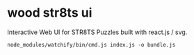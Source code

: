 # wood str8ts ui
Interactive Web UI for STR8TS Puzzles built with react.js / svg.


    node_modules/watchify/bin/cmd.js index.js -o bundle.js

